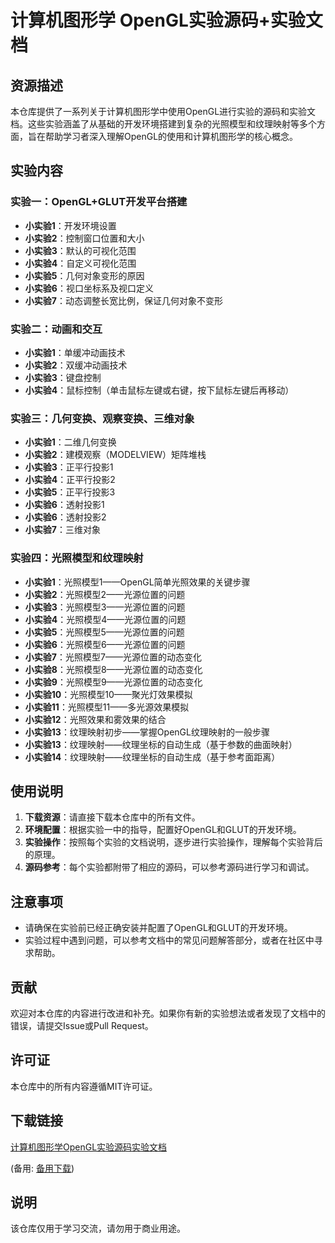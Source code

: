 # 计算机图形学 OpenGL实验源码+实验文档

## 资源描述

本仓库提供了一系列关于计算机图形学中使用OpenGL进行实验的源码和实验文档。这些实验涵盖了从基础的开发环境搭建到复杂的光照模型和纹理映射等多个方面，旨在帮助学习者深入理解OpenGL的使用和计算机图形学的核心概念。

## 实验内容

### 实验一：OpenGL+GLUT开发平台搭建
- **小实验1**：开发环境设置
- **小实验2**：控制窗口位置和大小
- **小实验3**：默认的可视化范围
- **小实验4**：自定义可视化范围
- **小实验5**：几何对象变形的原因
- **小实验6**：视口坐标系及视口定义
- **小实验7**：动态调整长宽比例，保证几何对象不变形

### 实验二：动画和交互
- **小实验1**：单缓冲动画技术
- **小实验2**：双缓冲动画技术
- **小实验3**：键盘控制
- **小实验4**：鼠标控制（单击鼠标左键或右键，按下鼠标左键后再移动）

### 实验三：几何变换、观察变换、三维对象
- **小实验1**：二维几何变换
- **小实验2**：建模观察（MODELVIEW）矩阵堆栈
- **小实验3**：正平行投影1
- **小实验4**：正平行投影2
- **小实验5**：正平行投影3
- **小实验6**：透射投影1
- **小实验6**：透射投影2
- **小实验7**：三维对象

### 实验四：光照模型和纹理映射
- **小实验1**：光照模型1——OpenGL简单光照效果的关键步骤
- **小实验2**：光照模型2——光源位置的问题
- **小实验3**：光照模型3——光源位置的问题
- **小实验4**：光照模型4——光源位置的问题
- **小实验5**：光照模型5——光源位置的问题
- **小实验6**：光照模型6——光源位置的问题
- **小实验7**：光照模型7——光源位置的动态变化
- **小实验8**：光照模型8——光源位置的动态变化
- **小实验9**：光照模型9——光源位置的动态变化
- **小实验10**：光照模型10——聚光灯效果模拟
- **小实验11**：光照模型11——多光源效果模拟
- **小实验12**：光照效果和雾效果的结合
- **小实验13**：纹理映射初步——掌握OpenGL纹理映射的一般步骤
- **小实验13**：纹理映射——纹理坐标的自动生成（基于参数的曲面映射）
- **小实验14**：纹理映射——纹理坐标的自动生成（基于参考面距离）

## 使用说明

1. **下载资源**：请直接下载本仓库中的所有文件。
2. **环境配置**：根据实验一中的指导，配置好OpenGL和GLUT的开发环境。
3. **实验操作**：按照每个实验的文档说明，逐步进行实验操作，理解每个实验背后的原理。
4. **源码参考**：每个实验都附带了相应的源码，可以参考源码进行学习和调试。

## 注意事项

- 请确保在实验前已经正确安装并配置了OpenGL和GLUT的开发环境。
- 实验过程中遇到问题，可以参考文档中的常见问题解答部分，或者在社区中寻求帮助。

## 贡献

欢迎对本仓库的内容进行改进和补充。如果你有新的实验想法或者发现了文档中的错误，请提交Issue或Pull Request。

## 许可证

本仓库中的所有内容遵循MIT许可证。

## 下载链接
[计算机图形学OpenGL实验源码实验文档](https://pan.quark.cn/s/dd50a8efe14a) 

(备用: [备用下载](https://pan.baidu.com/s/1NzE40izYiK37drc8f99VdQ?pwd=1234))

## 说明

该仓库仅用于学习交流，请勿用于商业用途。
